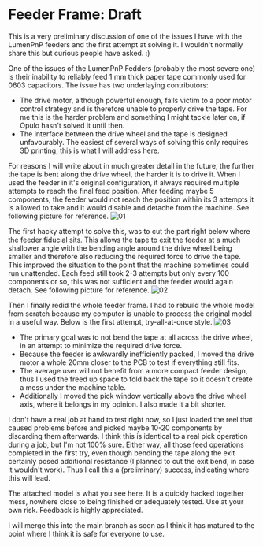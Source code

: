 # Feeder Frame: Draft

This is a very preliminary discussion of one of the issues I have with the LumenPnP feeders and the first attempt at solving it. I wouldn't normally share this but curious people have asked. :)

One of the issues of the LumenPnP Fedders (probably the most severe one) is their inability to reliably feed 1 mm thick paper tape commonly used for 0603 capacitors. The issue has two underlaying contributors:
- The drive motor, although powerful enough, falls victim to a poor motor control strategy and is therefore unable to properly drive the tape. For me this is the harder problem and something I might tackle later on, if Opulo hasn't solved it until then.
- The interface between the drive wheel and the tape is designed unfavourably. The easiest of several ways of solving this only requires 3D printing, this is what I will address here.

For reasons I will write about in much greater detail in the future, the further the tape is bent along the drive wheel, the harder it is to drive it. When I used the feeder in it's original configuration, it always required multiple attempts to reach the final feed position. After feeding maybe 5 components, the feeder would not reach the position within its 3 attempts it is allowed to take and it would disable and detache from the machine. See following picture for reference.
![01](https://github.com/user-attachments/assets/37c62274-e2bb-402c-970f-b0638493c2f1)

The first hacky attempt to solve this, was to cut the part right below where the feeder fiducial sits. This allows the tape to exit the feeder at a much shallower angle with the bending angle around the drive wheel being smaller and therefore also reducing the required force to drive the tape. This improved the situation to the point that the machine sometimes could run unattended. Each feed still took 2-3 attempts but only every 100 components or so, this was not sufficient and the feeder would again detach. See following picture for reference.
![02](https://github.com/user-attachments/assets/3ba63317-228c-4790-9032-117d3f9dcbe2)

Then I finally redid the whole feeder frame. I had to rebuild the whole model from scratch because my computer is unable to process the original model in a useful way. Below is the first attempt, try-all-at-once style.
![03](https://github.com/user-attachments/assets/d209d2f5-38ad-44ff-aa37-b80cfd508c1d)
- The primary goal was to not bend the tape at all across the drive wheel, in an attempt to minimize the required drive force.
- Because the feeder is awkwardly inefficiently packed, I moved the drive motor a whole 20mm closer to the PCB to test if everything still fits.
- The average user will not benefit from a more compact feeder design, thus I used the freed up space to fold back the tape so it doesn't create a mess under the machine table.
- Additionally I moved the pick window vertically above the drive wheel axis, where it belongs in my opinion. I also made it a bit shorter.

I don't have a real job at hand to test right now, so I just loaded the reel that caused problems before and picked maybe 10-20 components by discarding them afterwards. I think this is identical to a real pick operation during a job, but I'm not 100% sure. Either way, all those feed operations completed in the first try, even though bending the tape along the exit certainly posed additional resistance (I planned to cut the exit bend, in case it wouldn't work). Thus I call this a (preliminary) success, indicating where this will lead.

The attached model is what you see here. It is a quickly hacked together mess, nowhere close to being finished or adequately tested. Use at your own risk. Feedback is highly appreciated.

I will merge this into the main branch as soon as I think it has matured to the point where I think it is safe for everyone to use. 
